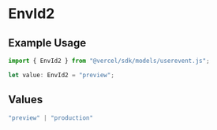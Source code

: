 # EnvId2

## Example Usage

```typescript
import { EnvId2 } from "@vercel/sdk/models/userevent.js";

let value: EnvId2 = "preview";
```

## Values

```typescript
"preview" | "production"
```
